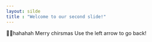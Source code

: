 ```yaml
---
layout: silde
title : "Welcome to our second slide!"
---
```

:service_dog:hahahah Merry chirsmas
Use the left arrow to go back!
